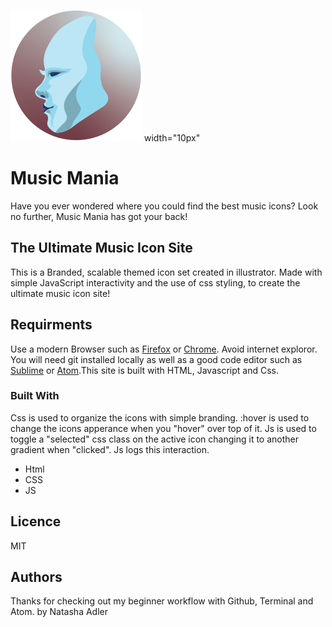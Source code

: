 ![This is a Picture of our logo](images/logo_musicMania.svg "Logo Music Mania") width="10px"

# Music Mania
Have you ever wondered where you could find the best music icons? Look no further, Music Mania has got your back!

## The Ultimate Music Icon Site

This is a Branded, scalable themed icon set created in illustrator. Made with simple JavaScript interactivity and the use of css styling, to create the ultimate music icon site!

## Requirments

Use a modern Browser such as [Firefox](https://www.mozilla.org/en-CA/firefox/new/) or [Chrome](https://www.google.ca/chrome/?brand=CHBD&gclsrc=aw.ds&&gclid=CjwKCAjw29vsBRAuEiwA9s-0B6zIdw5_qV4ETvbcN4042nlkfk9YggWT_DI1vM4UH4vWB2I0pdWUdhoCBWoQAvD_BwE). Avoid internet exploror. You will need git installed locally as well as a good code editor such as [Sublime](https://www.sublimetext.com) or [Atom](https://atom.io/).This site is built with HTML, Javascript and Css.

### Built With

Css is used to organize the icons with simple branding. :hover is used to change the icons apperance when you "hover" over top of it. Js is used to toggle a "selected" css class on the active icon changing it to another gradient when "clicked". Js logs this interaction.

<ul>
	<li>Html</li>
	<li>CSS</li>
	<li>JS</li>
</ul>

## Licence

MIT


## Authors

Thanks for checking out my beginner workflow with Github, Terminal and Atom.
by Natasha Adler
